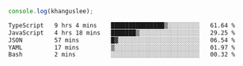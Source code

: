 ```js
console.log(khanguslee);
```

<!--START_SECTION:waka-->

```txt
TypeScript   9 hrs 4 mins    ███████████████▒░░░░░░░░░   61.64 %
JavaScript   4 hrs 18 mins   ███████▒░░░░░░░░░░░░░░░░░   29.25 %
JSON         57 mins         █▓░░░░░░░░░░░░░░░░░░░░░░░   06.54 %
YAML         17 mins         ▒░░░░░░░░░░░░░░░░░░░░░░░░   01.97 %
Bash         2 mins          ░░░░░░░░░░░░░░░░░░░░░░░░░   00.32 %
```

<!--END_SECTION:waka-->

<!--
**khanguslee/khanguslee** is a ✨ _special_ ✨ repository because its `README.md` (this file) appears on your GitHub profile.

Here are some ideas to get you started:

- 🔭 I’m currently working on ...
- 🌱 I’m currently learning ...
- 👯 I’m looking to collaborate on ...
- 🤔 I’m looking for help with ...
- 💬 Ask me about ...
- 📫 How to reach me: ...
- 😄 Pronouns: ...
- ⚡ Fun fact: ...
-->
